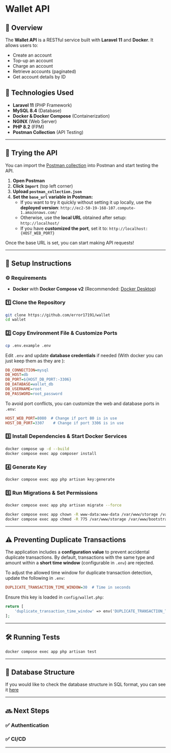 # Wallet API

## 📌 Overview
The **Wallet API** is a RESTful service built with **Laravel 11** and **Docker**. It allows users to:
- Create an account
- Top-up an account
- Charge an account
- Retrieve accounts (paginated)
- Get account details by ID

## 🚀 Technologies Used
- **Laravel 11** (PHP Framework)
- **MySQL 8.4** (Database)
- **Docker & Docker Compose** (Containerization)
- **NGINX** (Web Server)
- **PHP 8.2** (FPM)
- **Postman Collection** (API Testing)

---

## 🚀 Trying the API

You can import the [Postman collection](postman_collection.json) into Postman and start testing the API.

1. **Open Postman**
2. **Click `Import`** (top left corner)
3. **Upload `postman_collection.json`**
4. **Set the `base_url` variable in Postman:**
   - If you want to try it quickly without setting it up locally, use the **deployed version**: `http://ec2-50-19-168-107.compute-1.amazonaws.com/`
   - Otherwise, use the **local URL** obtained after setup: `http://localhost/`
   - If you have **customized the port**, set it to: `http://localhost:{HOST_WEB_PORT}`

Once the base URL is set, you can start making API requests!

---

## 🔧 Setup Instructions

### ⚙️ Requirements
- **Docker** with **Docker Compose v2** (Recommended: [Docker Desktop](https://www.docker.com/products/docker-desktop/))

### 1️⃣ Clone the Repository

```sh
git clone https://github.com/error17191/wallet
cd wallet
```

### 2️⃣ Copy Environment File & Customize Ports

```sh
cp .env.example .env
```

Edit `.env` and update **database credentials** if needed (With docker you can just keep them as they are ):

```ini
DB_CONNECTION=mysql
DB_HOST=db
DB_PORT=${HOST_DB_PORT:-3306}
DB_DATABASE=wallet_db
DB_USERNAME=root
DB_PASSWORD=root_password
```

To avoid port conflicts, you can customize the web and database ports in `.env`:

```ini
HOST_WEB_PORT=8080  # Change if port 80 is in use
HOST_DB_PORT=3307    # Change if port 3306 is in use
```

### 3️⃣ Install Dependencies & Start Docker Services

```sh
docker compose up -d --build
docker compose exec app composer install
```

### 4️⃣ Generate Key

```sh
docker compose exec app php artisan key:generate
```

### 5️⃣ Run Migrations & Set Permissions

```sh
docker compose exec app php artisan migrate --force

docker compose exec app chown -R www-data:www-data /var/www/storage /var/www/bootstrap/cache
docker compose exec app chmod -R 775 /var/www/storage /var/www/bootstrap/cache
```

---

## ⚠️ Preventing Duplicate Transactions

The application includes a **configuration value** to prevent accidental duplicate transactions. By default, transactions with the same type and amount within a **short time window** (configurable in `.env`) are rejected.

To adjust the allowed time window for duplicate transaction detection, update the following in `.env`:

```ini
DUPLICATE_TRANSACTION_TIME_WINDOW=30  # Time in seconds
```

Ensure this key is loaded in `config/wallet.php`:

```php
return [
    'duplicate_transaction_time_window' => env('DUPLICATE_TRANSACTION_TIME_WINDOW', 30),
];
```

---

## 🛠 Running Tests

```sh
docker compose exec app php artisan test
```

---

## 📩 Database Structure
If you would like to check the database structure in SQL format, you can see it [here](mysql-schema.sql)

---

## 🔜 Next Steps

### ✅ Authentication

### ✅ CI/CD

---

